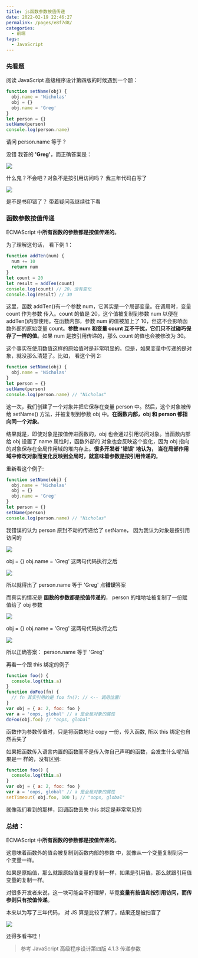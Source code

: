```yaml
---
title: js函数参数按值传递
date: 2022-02-19 22:46:27
permalink: /pages/e8f7d8/
categories:
  - 前端
tags:
  - JavaScript
---
```


### 先看题

阅读 JavaScript 高级程序设计第四版的时候遇到一个题：

```js
function setName(obj) {
  obj.name = 'Nicholas'
  obj = {}
  obj.name = 'Greg'
}
let person = {}
setName(person)
console.log(person.name)
```

请问 person.name 等于？

没错 我答的 **'Greg'**，而正确答案是：

![](https://gcy-1306312261.cos.ap-chengdu.myqcloud.com/blog/20220302142306.png)

什么鬼？不会吧？对象不是按引用访问吗？ 我三年代码白写了

![](https://gcy-1306312261.cos.ap-chengdu.myqcloud.com/blog/20220302142411.png)

是不是书印错了？ 带着疑问我继续往下看

### 函数参数按值传递

ECMAScript 中**所有函数的参数都是按值传递的**。

为了理解这句话， 看下例 1：

```js
function addTen(num) {
  num += 10
  return num
}
let count = 20
let result = addTen(count)
console.log(count) // 20，没有变化
console.log(result) // 30
```

这里，函数 addTen()有一个参数 num，它其实是一个局部变量。在调用时，变量 count 作为参数 传入。count 的值是 20，这个值被复制到参数 num 以便在 addTen()内部使用。在函数内部，参数 num 的值被加上了 10，但这不会影响函数外部的原始变量 count。**参数 num 和变量 count 互不干扰，它们只不过碰巧保存了一样的值**。如果 num 是按引用传递的，那么 count 的值也会被修改为 30。

这个事实在使用数值这样的原始值时是非常明显的。但是，如果变量中传递的是对象，就没那么清楚了。比如， 看这个例 2:

```js
function setName(obj) {
  obj.name = 'Nicholas'
}
let person = {}
setName(person)
console.log(person.name) // "Nicholas"
```

这一次，我们创建了一个对象并把它保存在变量 person 中。然后，这个对象被传给 setName() 方法，并被复制到参数 obj 中。**在函数内部，obj 和 person 都指向同一个对象**。

结果就是，即使对象是按值传进函数的，obj 也会通过引用访问对象。当函数内部给 obj 设置了 name 属性时，函数外部的 对象也会反映这个变化，因为 obj 指向的对象保存在全局作用域的堆内存上。**很多开发者 '错误' 地认为， 当在局部作用域中修改对象而变化反映到全局时，就意味着参数是按引用传递的**。

重新看这个例子:

```js
function setName(obj) {
  obj.name = 'Nicholas'
  obj = {}
  obj.name = 'Greg'
}
let person = {}
setName(person)
console.log(person.name) // "Nicholas"
```

我错误的认为 person 原封不动的传递给了 setName， 因为我认为对象是按引用访问的

![](https://gcy-1306312261.cos.ap-chengdu.myqcloud.com/blog/20220302145146.png)

obj = {} obj.name = 'Greg' 这两句代码执行之后

![](https://gcy-1306312261.cos.ap-chengdu.myqcloud.com/blog/20220302145057.png)

所以就得出了 person.name 等于 'Greg' 点**错误**答案

而真实的情况是 **函数的参数都是按值传递的**， person 的堆地址被复制了一份赋值给了 obj 参数

![](https://gcy-1306312261.cos.ap-chengdu.myqcloud.com/blog/20220302145625.png)

obj = {} obj.name = 'Greg' 这两句代码执行之后

![](https://gcy-1306312261.cos.ap-chengdu.myqcloud.com/blog/20220302145912.png)

所以正确答案： person.name 等于 'Greg'

再看一个跟 this 绑定的例子

```js
function foo() {
  console.log(this.a)
}
function doFoo(fn) {
  // fn 其实引用的是 foo fn(); // <-- 调用位置!
}
var obj = { a: 2, foo: foo }
var a = 'oops, global' // a 是全局对象的属性
doFoo(obj.foo) // "oops, global"
```

函数作为参数传值时，只是将函数地址 copy 一份，传入函数, 所以 this 绑定也自然丢失了

如果把函数传入语言内置的函数而不是传入你自己声明的函数，会发生什么呢?结果是一 样的，没有区别:

```js
function foo() {
  console.log(this.a)
}
var obj = { a: 2, foo: foo }
var a = 'oops, global' // a 是全局对象的属性 
setTimeout( obj.foo, 100 ); // "oops, global"
```

就像我们看到的那样，回调函数丢失 this 绑定是非常常见的

### 总结：

ECMAScript 中**所有函数的参数都是按值传递的**。

这意味着函数外的值会被复制到函数内部的参数 中，就像从一个变量复制到另一个变量一样。

如果是原始值，那么就跟原始值变量的复制一样，如果是引用值，那么就跟引用值变量的复制一样。

对很多开发者来说，这一块可能会不好理解，毕竟**变量有按值和按引用访问，而传参则只有按值传递**。

本来以为写了三年代码， 对 JS 算是比较了解了，结果还是被扫盲了

![](https://gcy-1306312261.cos.ap-chengdu.myqcloud.com/blog/20220302150734.png)

还得多看书哇！

> 参考 JavaScript 高级程序设计第四版 4.1.3 传递参数

